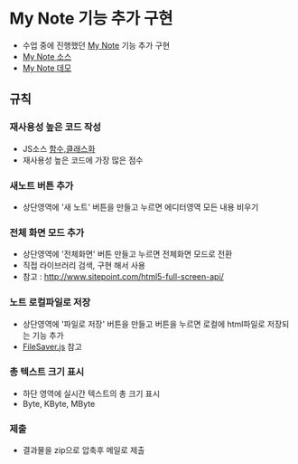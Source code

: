 
# My Note 기능 추가 구현

* 수업 중에 진행했던 [My Note](https://github.com/niceaji/mynote) 기능 추가 구현 
* [My Note 소스](https://github.com/niceaji/mynote)
* [My Note 데모](http://niceaji.github.io/mynote/)

##  규칙

###  재사용성 높은 코드 작성

* JS소스 [함수,클래스화](https://github.com/niceaji/javascript-study/blob/gh-pages/doc/oop.md) 
* 재사용성 높은 코드에 가장 많은 점수 

### 새노트 버튼 추가 

* 상단영역에 '새 노트' 버튼을 만들고 누르면 에디터영역 모든 내용 비우기

### 전체 화면 모드 추가

* 상단영역에 '전체화면' 버튼 만들고 누르면 전체화면 모드로 전환
* 직접 라이브러리 검색, 구현 해서 사용
* 참고 : http://www.sitepoint.com/html5-full-screen-api/

### 노트 로컬파일로 저장

* 상단영역에 '파일로 저장' 버튼을 만들고 버튼을 누르면 로컬에 html파일로 저장되는 기능 추가 
* [FileSaver.js](https://github.com/eligrey/FileSaver.js) 참고

### 총 텍스트 크기 표시

* 하단 영역에 실시간 텍스트의 총 크기 표시
* Byte, KByte, MByte


### 제출 

* 결과물을 zip으로 압축후 메일로 제출

